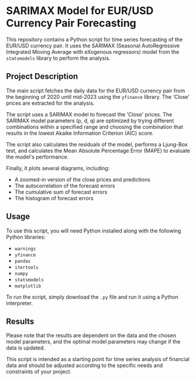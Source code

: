# SARIMAX Model for EUR/USD Currency Pair Forecasting

This repository contains a Python script for time series forecasting of the EUR/USD currency pair. It uses the SARIMAX (Seasonal AutoRegressive Integrated Moving Average with eXogenous regressors) model from the `statsmodels` library to perform the analysis.

## Project Description

The main script fetches the daily data for the EUR/USD currency pair from the beginning of 2020 until mid-2023 using the `yfinance` library. The 'Close' prices are extracted for the analysis.

The script uses a SARIMAX model to forecast the 'Close' prices. The SARIMAX model parameters (p, d, q) are optimized by trying different combinations within a specified range and choosing the combination that results in the lowest Akaike Information Criterion (AIC) score.

The script also calculates the residuals of the model, performs a Ljung-Box test, and calculates the Mean Absolute Percentage Error (MAPE) to evaluate the model's performance. 

Finally, it plots several diagrams, including:
- A zoomed-in version of the close prices and predictions
- The autocorrelation of the forecast errors
- The cumulative sum of forecast errors
- The histogram of forecast errors

## Usage

To use this script, you will need Python installed along with the following Python libraries:
- `warnings`
- `yfinance`
- `pandas`
- `itertools`
- `numpy`
- `statsmodels`
- `matplotlib`

To run the script, simply download the `.py` file and run it using a Python interpreter.

## Results

Please note that the results are dependent on the data and the chosen model parameters, and the optimal model parameters may change if the data is updated.

This script is intended as a starting point for time series analysis of financial data and should be adjusted according to the specific needs and constraints of your project.


